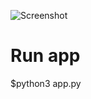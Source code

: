 ![Screenshot](https://user-images.githubusercontent.com/86805843/164485628-1272c413-ec9d-4e10-8d91-ea1dd9d502d2.png)


# Run app
$python3 app.py

